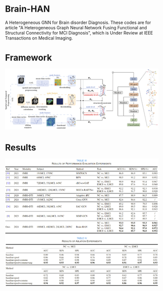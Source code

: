 # Brain-HAN
A Heterogeneous GNN for Brain disorder Diagnosis. These codes are for article "A Heterogeneous Graph Neural Network Fusing Functional and Structural Connectivity for MCI Diagnosis", which is Under Review at IEEE Transactions on Medical Imaging.

# Framework
 ![image](https://github.com/Elysium-Lei/Brain-HAN/raw/main/fig/framework.png)

# Results
![image](https://github.com/Elysium-Lei/Brain-HAN/blob/main/fig/performance%20evaluation.png)
![image](https://github.com/Elysium-Lei/Brain-HAN/blob/main/fig/ablation.png)
